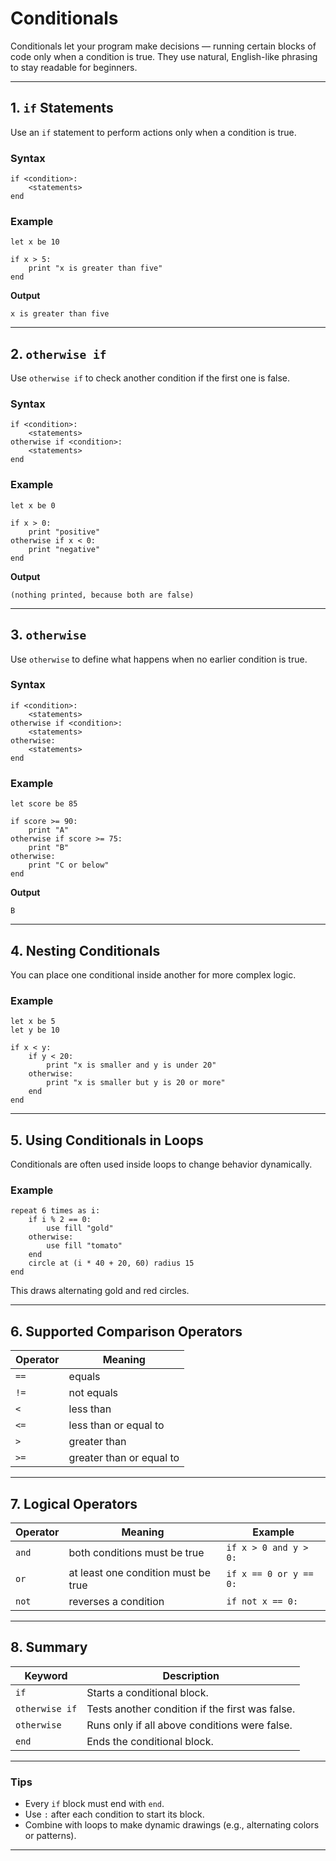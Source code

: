# Conditionals

Conditionals let your program make decisions — running certain blocks of code only when a condition is true.
They use natural, English-like phrasing to stay readable for beginners.

---

## 1. `if` Statements

Use an `if` statement to perform actions only when a condition is true.

### **Syntax**

```
if <condition>:
    <statements>
end
```

### **Example**

```
let x be 10

if x > 5:
    print "x is greater than five"
end
```

**Output**

```
x is greater than five
```

---

## 2. `otherwise if`

Use `otherwise if` to check another condition if the first one is false.

### **Syntax**

```
if <condition>:
    <statements>
otherwise if <condition>:
    <statements>
end
```

### **Example**

```
let x be 0

if x > 0:
    print "positive"
otherwise if x < 0:
    print "negative"
end
```

**Output**

```
(nothing printed, because both are false)
```

---

## 3. `otherwise`

Use `otherwise` to define what happens when no earlier condition is true.

### **Syntax**

```
if <condition>:
    <statements>
otherwise if <condition>:
    <statements>
otherwise:
    <statements>
end
```

### **Example**

```
let score be 85

if score >= 90:
    print "A"
otherwise if score >= 75:
    print "B"
otherwise:
    print "C or below"
end
```

**Output**

```
B
```

---

## 4. Nesting Conditionals

You can place one conditional inside another for more complex logic.

### **Example**

```
let x be 5
let y be 10

if x < y:
    if y < 20:
        print "x is smaller and y is under 20"
    otherwise:
        print "x is smaller but y is 20 or more"
    end
end
```

---

## 5. Using Conditionals in Loops

Conditionals are often used inside loops to change behavior dynamically.

### **Example**

```
repeat 6 times as i:
    if i % 2 == 0:
        use fill "gold"
    otherwise:
        use fill "tomato"
    end
    circle at (i * 40 + 20, 60) radius 15
end
```

This draws alternating gold and red circles.

---

## 6. Supported Comparison Operators

| Operator | Meaning                  |
| -------- | ------------------------ |
| `==`     | equals                   |
| `!=`     | not equals               |
| `<`      | less than                |
| `<=`     | less than or equal to    |
| `>`      | greater than             |
| `>=`     | greater than or equal to |

---

## 7. Logical Operators

| Operator | Meaning                             | Example                |
| -------- | ----------------------------------- | ---------------------- |
| `and`    | both conditions must be true        | `if x > 0 and y > 0:`  |
| `or`     | at least one condition must be true | `if x == 0 or y == 0:` |
| `not`    | reverses a condition                | `if not x == 0:`       |

---

## 8. Summary

| Keyword        | Description                                     |
| -------------- | ----------------------------------------------- |
| `if`           | Starts a conditional block.                     |
| `otherwise if` | Tests another condition if the first was false. |
| `otherwise`    | Runs only if all above conditions were false.   |
| `end`          | Ends the conditional block.                     |

---

### **Tips**

* Every `if` block must end with `end`.
* Use `:` after each condition to start its block.
* Combine with loops to make dynamic drawings (e.g., alternating colors or patterns).

---
